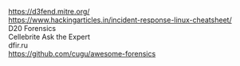 https://d3fend.mitre.org/   
https://www.hackingarticles.in/incident-response-linux-cheatsheet/   
D20 Forensics   
Cellebrite Ask the Expert   
dfir.ru   
https://github.com/cugu/awesome-forensics   
